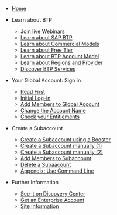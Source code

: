 <!-- docs/_sidebar.md -->



- [Home](/)

- Learn about BTP

  - [Join live Webinars](pages/1_discover/2_live_webinars.md)
  - [Learn about SAP BTP](pages/1_discover/3_about_btp.md)
  - [Learn about Commercial Models](pages/1_discover/4_btp_licenses.md)
  - [Learn about Free Tier](pages/1_discover/5_free_tier_plans.md)
  - [Learn about BTP Account Model](pages/1_discover/6_btp_account_model.md)
  - [Learn about Regions and Provider](pages/1_discover/7_provider_regions.md)
  - [Discover BTP Services](pages/1_discover/8_dc_services.md)

- Your Global Account: Sign in

  - [Read First](pages/2_setup_ga/1_read_first.md)
  - [Initial Log-in](pages/2_setup_ga/2_initial_login.md)
  - [Add Members to Global Account](pages/2_setup_ga/3_add_ga_members.md)
  - [Change the Account Name ](pages/2_setup_ga/4_ga_name.md)
  - [Check your Entitlements](pages/2_setup_ga/5_check_entitlements.md)
  
- Create a Subaccount

  - [Create a Subaccount using a Booster](pages/3_setup_suba/1_booster.md)
  - [Create a Subaccount manually (1)](pages/3_setup_suba/2_suba_manual.md)
  - [Create a Subaccount manually (2)](pages/3_setup_suba/3_cf_orgs_spaces.md)
  - [Add Members to Subaccount](pages/3_setup_suba/4_suba_members.md)
  - [Delete a Subaacount](pages/3_setup_suba/5_suba_delete.md)
  - [Appendix: Use Command Line](pages/3_setup_suba/6_use_cli.md)
  
- Further Information

  - [See it on Discovery Center](https://discovery-center.cloud.sap/missiondetail/3019/)
  - [Get an Enterprise Account](https://developers.sap.com/tutorials/btp-free-tier-account.html)
  - [Site Information](_footer.md)